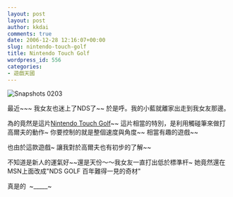 ```yaml
---
layout: post
layout: post
author: kkdai
comments: true
date: 2006-12-28 12:16:07+00:00
slug: nintendo-touch-golf
title: Nintendo Touch Golf
wordpress_id: 556
categories:
- 遊戲天國
---
```


![Snapshots 0203](http://www.advanscene.com/offline/imgs/ADVANsCEne_NDS/1-500/208b.png)

最近~~~ 我女友也迷上了NDS了~~ 於是呼。我的小藍就離家出走到我女友那邊。 

為的竟然是這片[Nintendo Touch Golf](http://www.eurogamer.net/article.php?article_id=62056)~~ 這片相當的特別，是利用觸碰筆來做打高爾夫的動作~ 你要控制的就是整個速度與角度~~  相當有趣的遊戲~~

也由於這款遊戲~ 讓我對於高爾夫也有初步的了解~~

不知道是新人的運氣好~~還是天份～～我女友一直打出低於標準杆~ 她竟然還在MSN上面改成"NDS GOLF 百年難得一見的奇材"

真是的  ~_____~

